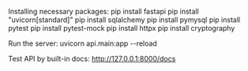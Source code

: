 Installing necessary packages:
pip install fastapi
pip install "uvicorn[standard]"
pip install sqlalchemy
pip install pymysql
pip install pytest
pip install pytest-mock
pip install httpx
pip install cryptography

Run the server:
uvicorn api.main:app --reload

Test API by built-in docs:
http://127.0.0.1:8000/docs
